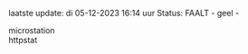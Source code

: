 laatste update: 
di 05-12-2023 16:14   uur 
Status: FAALT - geel - 
<div class="service Y">microstation</div><div class="service G">httpstat</div>
